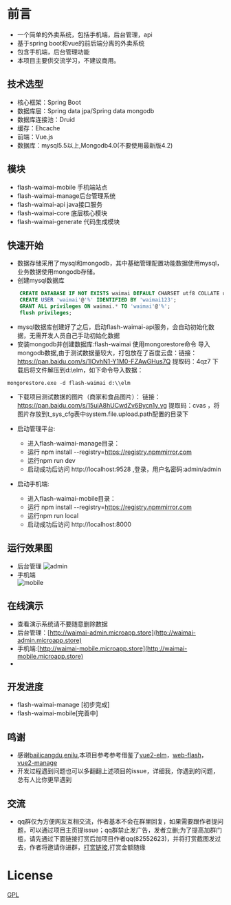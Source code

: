 # 前言
- 一个简单的外卖系统，包括手机端，后台管理，api
- 基于spring boot和vue的前后端分离的外卖系统
- 包含手机端，后台管理功能
- 本项目主要供交流学习，不建议商用。

## 技术选型
- 核心框架：Spring Boot
- 数据库层：Spring data jpa/Spring data mongodb
- 数据库连接池：Druid
- 缓存：Ehcache
- 前端：Vue.js
- 数据库：mysql5.5以上,Mongodb4.0(不要使用最新版4.2)

## 模块
- flash-waimai-mobile 手机端站点
- flash-waimai-manage后台管理系统
- flash-waimai-api java接口服务
- flash-waimai-core 底层核心模块
- flash-waimai-generate 代码生成模块

## 快速开始
- 数据存储采用了mysql和mongodb，其中基础管理配置功能数据使用mysql，业务数据使用mongodb存储。
- 创建mysql数据库
```sql
    CREATE DATABASE IF NOT EXISTS waimai DEFAULT CHARSET utf8 COLLATE utf8_general_ci; 
    CREATE USER 'waimai'@'%' IDENTIFIED BY 'waimai123';
    GRANT ALL privileges ON waimai.* TO 'waimai'@'%';
    flush privileges;
```
- mysql数据库创建好了之后，启动flash-waimai-api服务，会自动初始化数据，无需开发人员自己手动初始化数据
- 安装mongodb并创建数据库:flash-waimai
使用mongorestore命令  导入mongodb数据,由于测试数据量较大，打包放在了百度云盘：链接：https://pan.baidu.com/s/1lOvhN1-Y1M0-FZAwGHus7Q  提取码：4qz7 下载后将文件解压到d:\\elm，如下命令导入数据：
                                              
```
mongorestore.exe -d flash-waimai d:\\elm
```
- 下载项目测试数据的图片（商家和食品图片）： 链接：https://pan.baidu.com/s/15uiA8hUCwdZv6Bycn1y_yg 提取码：cvas ，将图片存放到t_sys_cfg表中system.file.upload.path配置的目录下

- 启动管理平台:
    - 进入flash-waimai-manage目录：
    - 运行 npm install --registry=https://registry.npmmirror.com
    - 运行npm run dev
    - 启动成功后访问 http://localhost:9528 ,登录，用户名密码:admin/admin
- 启动手机端:
    - 进入flash-waimai-mobile目录：    
    - 运行 npm install --registry=https://registry.npmmirror.com
    - 运行npm run local
    - 启动成功后访问 http://localhost:8000

## 运行效果图
- 后台管理
![admin](../admin.gif)
- 手机端    
![mobile](../mobile.gif)

## 在线演示
- 查看演示系统请不要随意删除数据
- 后台管理：[http://waimai-admin.microapp.store](http://waimai-admin.microapp.store) 
- 手机端:[http://waimai-mobile.microapp.store](http://waimai-mobile.microapp.store) 
- 
## 开发进度
- flash-waimai-manage [初步完成]
- flash-waimai-mobile[完善中]

## 鸣谢
- 感谢[bailicangdu](https://github.com/bailicangdu),[enilu](https://github.com/enilu),本项目参考参考借鉴了[vue2-elm](https://github.com/bailicangdu/vue2-elm)，[web-flash](https://github.com/enilu/web-flash)，[vue2-manage](https://github.com/bailicangdu/vue2-manage)
- 开发过程遇到问题也可以多翻翻上述项目的issue，详细我，你遇到的问题，总有人比你更早遇到

## 交流
- qq群仅为方便网友互相交流，作者基本不会在群里回复，如果需要跟作者提问题，可以通过项目主页提issue；qq群禁止发广告，发者立删;为了提高加群门槛，请先通过下面链接打赏后加项目作者qq(82552623)，并将打赏截图发过去，作者将邀请你进群，[打赏链接](http://waimai.enilu.cn/waimai/donate.html),打赏金额随缘

# License

[GPL](https://github.com/microapp-store/flash-waimai/blob/master/COPYING)
